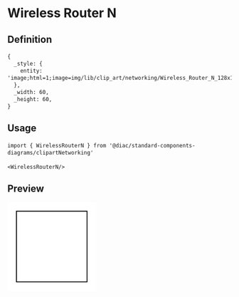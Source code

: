 # Wireless Router N

## Definition

```
{
  _style: { 
    entity: 'image;html=1;image=img/lib/clip_art/networking/Wireless_Router_N_128x128.pngstrokeColor=none;',
  },
  _width: 60,
  _height: 60,
}
```

## Usage

```
import { WirelessRouterN } from '@diac/standard-components-diagrams/clipartNetworking'

<WirelessRouterN/>
```

## Preview

<img src="./wireless-router-n.png" width="200"/>
